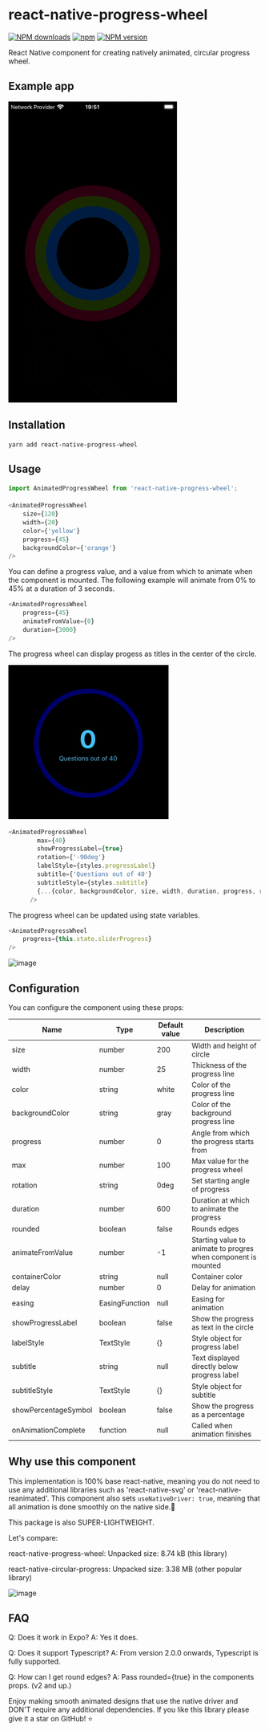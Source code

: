 # react-native-progress-wheel
<a href="https://www.npmjs.com/package/react-native-progress-wheel"><img src="https://img.shields.io/npm/dm/react-native-progress-wheel.svg?style=flat-square" alt="NPM downloads"></a>
[![npm](https://img.shields.io/npm/dt/react-native-progress-wheel.svg)](https://www.npmjs.org/package/react-native-progress-wheel)
  <a href="https://www.npmjs.com/package/react-native-progress-wheel"><img src="https://img.shields.io/npm/v/react-native-progress-wheel.svg?style=flat-square" alt="NPM version"></a>

React Native component for creating natively animated, circular progress wheel.

## Example app

![image](preview.gif)

## Installation

    yarn add react-native-progress-wheel

## Usage
```js
import AnimatedProgressWheel from 'react-native-progress-wheel';

<AnimatedProgressWheel 
    size={120}
    width={20} 
    color={'yellow'}
    progress={45}
    backgroundColor={'orange'}
/>
```

You can define a progress value, and a value from which to animate when the component is mounted.
The following example will animate from 0% to 45% at a duration of 3 seconds.

```js
<AnimatedProgressWheel
    progress={45}
    animateFromValue={0}
    duration={3000}
/>
```


The progress wheel can display progess as titles in the center of the circle.

![image](titles.gif)

```js
<AnimatedProgressWheel
        max={40}
        showProgressLabel={true}
        rotation={'-90deg'}
        labelStyle={styles.progressLabel}
        subtitle={'Questions out of 40'}
        subtitleStyle={styles.subtitle}
        {...{color, backgroundColor, size, width, duration, progress, rounded}}
      />
```

The progress wheel can be updated using state variables.

```js
<AnimatedProgressWheel
    progress={this.state.sliderProgress}
/>
```

![image](state.gif)

## Configuration

You can configure the component using these props:

Name                | Type                   | Default value           | Description
-----------------   |------------------------|-------------------------|--------------
size                | number                 | 200                     | Width and height of circle
width               | number                 | 25                      | Thickness of the progress line
color               | string                 | white                   | Color of the progress line
backgroundColor     | string                 | gray                    | Color of the background progress line
progress            | number                 | 0                       | Angle from which the progress starts from
max                 | number                 | 100                     | Max value for the progress wheel
rotation            | string                 | 0deg                    | Set starting angle of progress
duration            | number                 | 600                     | Duration at which to animate the progress
rounded             | boolean                | false                   | Rounds edges
animateFromValue    | number                 | -1                      | Starting value to animate to progres when component is mounted
containerColor      | string                 | null                    | Container color
delay               | number                 | 0                       | Delay for animation
easing              | EasingFunction         | null                    | Easing for animation
showProgressLabel   | boolean                | false                   | Show the progress as text in the circle
labelStyle          | TextStyle              | {}                      | Style object for progress label
subtitle            | string                 | null                    | Text displayed directly below progress label
subtitleStyle       | TextStyle              | {}                      | Style object for subtitle
showPercentageSymbol| boolean                | false                   | Show the progress as a percentage
onAnimationComplete | function               | null                    | Called when animation finishes


## Why use this component

This implementation is 100% base react-native, meaning you do not need to use any additional libraries such as 'react-native-svg' or 'react-native-reanimated'.
This component also sets `useNativeDriver: true`, meaning that all animation is done smoothly on the native side.💖

This package is also SUPER-LIGHTWEIGHT.

Let's compare:

react-native-progress-wheel: Unpacked size: 8.74 kB (this library)

react-native-circular-progress: Unpacked size: 3.38 MB (other popular library)

![image](performance_compare.gif)

## FAQ
Q: Does it work in Expo?
A: Yes it does.

Q: Does it support Typescript?
A: From version 2.0.0 onwards, Typescript is fully supported.

Q: How can I get round edges?
A: Pass rounded={true} in the components props. (v2 and up.)

Enjoy making smooth animated designs that use the native driver and DON'T require any additional dependencies.
If you like this library please give it a star on GitHub! ⭐️

